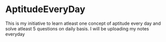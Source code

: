 # AptitudeEveryDay

This is my initiative to learn atleast one concept of aptitude every day and solve atleast 5 questions on daily basis. I will be uploading my notes everyday
